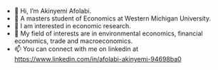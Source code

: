 - 👋 Hi, I’m Akinyemi Afolabi.
- 👀 A masters student of Economics at Western Michigan University.
- 🌱 I am interested in economic research.
- 💞️ My field of interests are in environmental economics, financial economics, trade and macroeconomics.
- 📫 You can connect with me on linkedin at https://www.linkedin.com/in/afolabi-akinyemi-94698ba0

<!---
chrisbillakings/chrisbillakings is a ✨ special ✨ repository because its `README.md` (this file) appears on your GitHub profile.
You can click the Preview link to take a look at your changes.
--->
